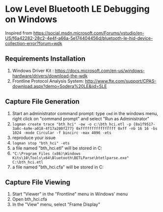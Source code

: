 Low Level Bluetooth LE Debugging on Windows
===========================================

Inspired from https://social.msdn.microsoft.com/Forums/vstudio/en-US/f6a42282-28c2-4e4f-a66a-5e174404456d/bluetooth-le-hid-device-collection-error?forum=wdk
    
Requirements Installation
-------------------------
1) Windows Driver Kit : https://docs.microsoft.com/en-us/windows-hardware/drivers/download-the-wdk
2) Frontline Protocol Analysis System: http://www.fte.com/support/CPAS-download.aspx?demo=Sodera%20LE&iid=SLE

Capture File Generation
-----------------------
1) Start an administrator command prompt: type `cmd` in the windows menu, right click on "command prompt" and select "Run as Administrator"
2) `logman create trace "bth_hci" -ow -o c:\bth_hci.etl -p {8a1f9517-3a8c-4a9e-a018-4f17a200f277} 0xffffffffffffffff 0xff -nb 16 16 -bs 1024 -mode Circular -f bincirc -max 4096 -ets`
3) reproduce your issue
4) `logman stop "bth_hci" -ets`
5) a file named "bth_hci.etl" will be stored in C:
6) `"C:\Program Files (x86)\Windows Kits\10\Tools\x64\Bluetooth\BETLParse\btetlparse.exe" C:\bth_hci.etl`
7) a file named "bth_hci.cfa" will be stored in C:

Capture File Viewing
--------------------
1) Start "Viewer" in the "Frontline" menu in Windows' menu
2) Open bth_hci.cfa
3) In the "View" menu, select "Frame Display"
